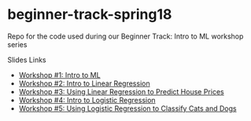 # beginner-track-spring18
Repo for the code used during our Beginner Track: Intro to ML workshop series

Slides Links
- [Workshop #1: Intro to ML](https://docs.google.com/presentation/d/1QrPrEXyTXdISl1qVgIB-CfLV-xk_sYJolTfsrzrRqFM/edit?usp=sharing)
- [Workshop #2: Intro to Linear Regression](https://docs.google.com/presentation/d/1-bXLME5dLM06jiv2DThMQCXIhnbZiO5Oqfb4XHi9uZk/edit?usp=sharing)
- [Workshop #3: Using Linear Regression to Predict House Prices](https://docs.google.com/presentation/d/1IZzYvh0HR0fwkfdIyQQjwGUhT6RA-33ze2RsYHSvVgU/edit?usp=sharing)
- [Workshop #4: Intro to Logistic Regression](https://docs.google.com/presentation/d/1LugpNP_eRqFX7Pvg5uJ637alceGuK5rsVw5UsRFW6ZM/edit?usp=sharing)
- [Workshop #5: Using Logistic Regression to Classify Cats and Dogs](https://drive.google.com/open?id=12Zt1Yoy5aUkgyaGTwI0u3GJ-QunkEVaWQTEH8_Us02I)
